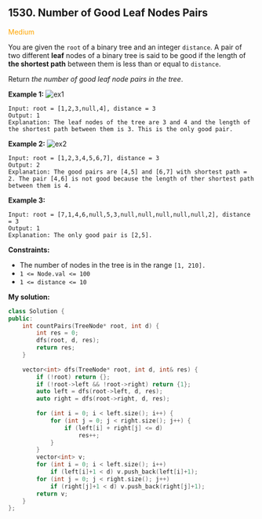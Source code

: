 ## 1530. Number of Good Leaf Nodes Pairs
<span style="color:orange">Medium</span>

You are given the `root` of a binary tree and an integer `distance`. A pair of two different **leaf** nodes of a binary tree is said to be good if the length of **the shortest path** between them is less than or equal to `distance`.

Return *the number of good leaf node pairs in the tree*.

**Example 1:**
![ex1](https://assets.leetcode.com/uploads/2020/07/09/e1.jpg)
```
Input: root = [1,2,3,null,4], distance = 3
Output: 1
Explanation: The leaf nodes of the tree are 3 and 4 and the length of the shortest path between them is 3. This is the only good pair.
```
**Example 2:**
![ex2](https://assets.leetcode.com/uploads/2020/07/09/e2.jpg)
```
Input: root = [1,2,3,4,5,6,7], distance = 3
Output: 2
Explanation: The good pairs are [4,5] and [6,7] with shortest path = 2. The pair [4,6] is not good because the length of ther shortest path between them is 4.
```
**Example 3:**
```
Input: root = [7,1,4,6,null,5,3,null,null,null,null,null,2], distance = 3
Output: 1
Explanation: The only good pair is [2,5].
``` 

**Constraints:**

+ The number of nodes in the tree is in the range `[1, 210].`
+ `1 <= Node.val <= 100`
+ `1 <= distance <= 10`

**My solution:**
```cpp
class Solution {
public:
    int countPairs(TreeNode* root, int d) {
        int res = 0;
        dfs(root, d, res);
        return res;
    }
    
    vector<int> dfs(TreeNode* root, int d, int& res) {
        if (!root) return {};
        if (!root->left && !root->right) return {1};
        auto left = dfs(root->left, d, res);
        auto right = dfs(root->right, d, res);
        
        for (int i = 0; i < left.size(); i++) {
            for (int j = 0; j < right.size(); j++) {
                if (left[i] + right[j] <= d) 
                    res++;
            }
        }
        vector<int> v;
        for (int i = 0; i < left.size(); i++) 
            if (left[i]+1 < d) v.push_back(left[i]+1);
        for (int j = 0; j < right.size(); j++) 
            if (right[j]+1 < d) v.push_back(right[j]+1);
        return v;
    }
};
```